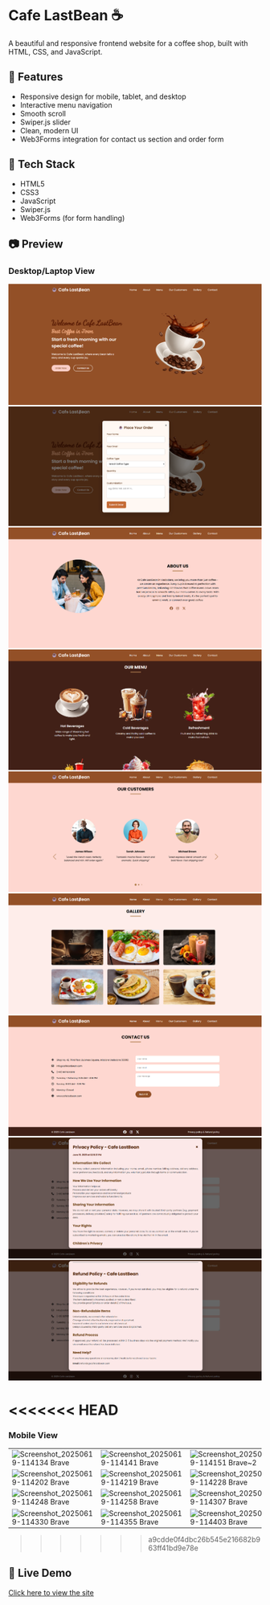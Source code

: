 # Cafe LastBean ☕️
A beautiful and responsive frontend website for a coffee shop, built with HTML, CSS, and JavaScript.

## 🌟 Features
- Responsive design for mobile, tablet, and desktop
- Interactive menu navigation
- Smooth scroll
- Swiper.js slider
- Clean, modern UI
- Web3Forms integration for contact us section and order form

## 🚀 Tech Stack
- HTML5
- CSS3
- JavaScript
- Swiper.js
- Web3Forms (for form handling)

## 📷 Preview

### Desktop/Laptop View
![alt text](<Screenshot 2025-06-19 121446.png>)
![alt text](<Screenshot 2025-06-19 121502.png>)
![alt text](<Screenshot 2025-06-19 121518.png>)
![alt text](<Screenshot 2025-06-19 121533.png>)
![alt text](<Screenshot 2025-06-19 121547.png>)
![alt text](<Screenshot 2025-06-19 121600.png>)
![alt text](<Screenshot 2025-06-19 121621.png>)
![alt text](<Screenshot 2025-06-19 121643.png>)
![alt text](<Screenshot 2025-06-19 121700.png>)

<<<<<<< HEAD
=======
### Mobile View

| | | | |
|---|---|---|---|
| ![Screenshot_20250619-114134 Brave](https://github.com/user-attachments/assets/4ef0599d-4625-40f7-8944-b2a4515dd91c) | ![Screenshot_20250619-114141 Brave](https://github.com/user-attachments/assets/38b04de9-8e8e-4e7a-b816-c7c8fc8a0f8c) | ![Screenshot_20250619-114151 Brave~2](https://github.com/user-attachments/assets/588c7718-9e68-4d73-8a3b-7720dfcaf846) | ![Screenshot_20250619-114157 Brave](https://github.com/user-attachments/assets/ae25a5c5-349b-43e6-bdd9-215d1b2616c1) |
| ![Screenshot_20250619-114202 Brave](https://github.com/user-attachments/assets/28b55583-c0c4-4406-bce0-4412707fddbd) | ![Screenshot_20250619-114219 Brave](https://github.com/user-attachments/assets/f3f74eac-4b9b-4cf2-92a4-c1de12b3401e) | ![Screenshot_20250619-114228 Brave](https://github.com/user-attachments/assets/2ead977d-ff1a-4fb3-8f22-53198aa28f67) | ![Screenshot_20250619-114242 Brave](https://github.com/user-attachments/assets/43a5f6bd-27b1-4953-b88d-a741e0be03fd) |
| ![Screenshot_20250619-114248 Brave](https://github.com/user-attachments/assets/41c6b757-a17b-4189-9ace-ccca90f8087d) | ![Screenshot_20250619-114258 Brave](https://github.com/user-attachments/assets/0222ff99-4640-4e29-a130-03fb0d57bb8c) | ![Screenshot_20250619-114307 Brave](https://github.com/user-attachments/assets/7ba47974-4398-4ff0-81ae-dd46a4c3c6e3) | ![Screenshot_20250619-114317 Brave](https://github.com/user-attachments/assets/98cb7c6c-ae71-466d-98bc-6a3246bedf20) |
| ![Screenshot_20250619-114330 Brave](https://github.com/user-attachments/assets/9f249bdf-fe1a-4d8f-9665-4f104bb91d12) | ![Screenshot_20250619-114355 Brave](https://github.com/user-attachments/assets/c4129850-1128-41c5-b9bd-b54f47fc5278) | ![Screenshot_20250619-114403 Brave](https://github.com/user-attachments/assets/8776d71a-9189-48bd-8919-980c93dec879) | ![Screenshot_20250619-114420 Brave](https://github.com/user-attachments/assets/eed9c411-055a-4732-8983-72f37e06c7d1) |


>>>>>>> a9cdde0f4dbc26b545e216682b963ff41bd9e78e

## 🔗 Live Demo
[Click here to view the site](https://cafe-last-bean.vercel.app/)
